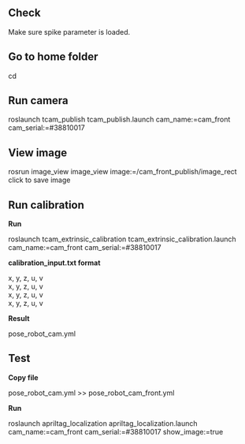 ## Check

Make sure spike parameter is loaded.

## Go to home folder

cd  

## Run camera

roslaunch tcam_publish tcam_publish.launch cam_name:=cam_front cam_serial:=#38810017

## View image

rosrun image_view image_view image:=/cam_front_publish/image_rect  
click to save image

## Run calibration

**Run**

roslaunch tcam_extrinsic_calibration tcam_extrinsic_calibration.launch cam_name:=cam_front cam_serial:=#38810017  

**calibration_input.txt format**

x, y, z, u, v  
x, y, z, u, v  
x, y, z, u, v  
x, y, z, u, v  

**Result**

pose_robot_cam.yml

## Test  

**Copy file**

pose_robot_cam.yml >> pose_robot_cam_front.yml

**Run**

roslaunch apriltag_localization apriltag_localization.launch cam_name:=cam_front cam_serial:=#38810017 show_image:=true  



